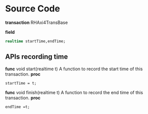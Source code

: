 

# Source Code
**transaction** RHAxi4TransBase

**field**
```systemverilog
realtime startTime,endTime;
```
## APIs recording time
**func** void start(realtime t)
A function to record the start time of this transaction.
**proc**
```
startTime = t;
```
**func** void finish(realtime t)
A function to record the end time of this transaction.
**proc**
```
endTime =t;
```